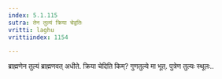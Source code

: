 ```yaml
---
index: 5.1.115
sutra: तेन तुल्यं क्रिया चेद्वतिः
vritti: laghu
vrittiindex: 1154

---
```

ब्राह्मणेन तुल्यं ब्राह्मणवत् अधीते. क्रिया चेदिति किम्? गुणतुल्ये मा भूत्. पुत्रेण तुल्यः स्थूलः..